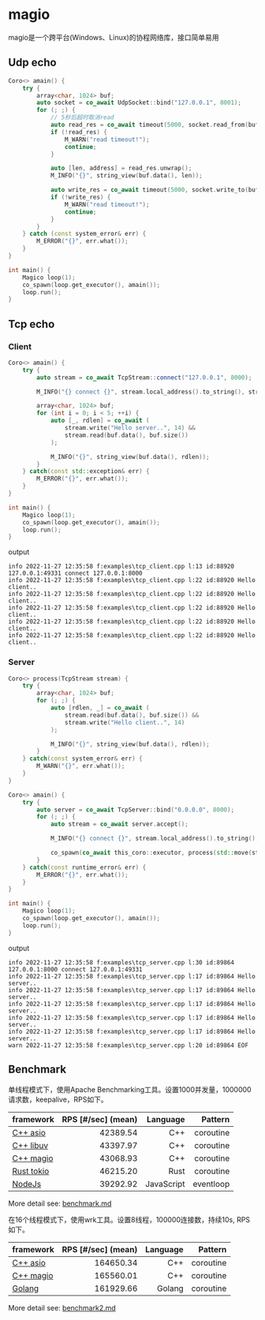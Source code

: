 # magio

magio是一个跨平台(Windows、Linux)的协程网络库，接口简单易用

## Udp echo

```cpp
Coro<> amain() {
    try {
        array<char, 1024> buf;
        auto socket = co_await UdpSocket::bind("127.0.0.1", 8001);
        for (; ;) {
            // 5秒后超时取消read
            auto read_res = co_await timeout(5000, socket.read_from(buf.data(), buf.size()));
            if (!read_res) {
                M_WARN("read timeout!");
                continue;
            }

            auto [len, address] = read_res.unwrap();
            M_INFO("{}", string_view(buf.data(), len));

            auto write_res = co_await timeout(5000, socket.write_to(buf.data(), len, address));
            if (!write_res) {
                M_WARN("read timeout!");
                continue;
            }
        }
    } catch (const system_error& err) {
        M_ERROR("{}", err.what());
    }
}

int main() {
    Magico loop(1);
    co_spawn(loop.get_executor(), amain());
    loop.run();
}
```

## Tcp echo

### Client

```cpp
Coro<> amain() {
    try {
        auto stream = co_await TcpStream::connect("127.0.0.1", 8000);

        M_INFO("{} connect {}", stream.local_address().to_string(), stream.remote_address().to_string());

        array<char, 1024> buf;
        for (int i = 0; i < 5; ++i) {
            auto [_, rdlen] = co_await (
                stream.write("Hello server..", 14) &&
                stream.read(buf.data(), buf.size())
            );

            M_INFO("{}", string_view(buf.data(), rdlen));
        }
    } catch(const std::exception& err) {
        M_ERROR("{}", err.what());
    }
}

int main() {
    Magico loop(1);
    co_spawn(loop.get_executor(), amain());
    loop.run();
}
```

output

```shell
info 2022-11-27 12:35:58 f:examples\tcp_client.cpp l:13 id:88920 127.0.0.1:49331 connect 127.0.0.1:8000     
info 2022-11-27 12:35:58 f:examples\tcp_client.cpp l:22 id:88920 Hello client..
info 2022-11-27 12:35:58 f:examples\tcp_client.cpp l:22 id:88920 Hello client..
info 2022-11-27 12:35:58 f:examples\tcp_client.cpp l:22 id:88920 Hello client..
info 2022-11-27 12:35:58 f:examples\tcp_client.cpp l:22 id:88920 Hello client..
info 2022-11-27 12:35:58 f:examples\tcp_client.cpp l:22 id:88920 Hello client..
```

### Server

```cpp
Coro<> process(TcpStream stream) {
    try {
        array<char, 1024> buf;
        for (; ;) {
            auto [rdlen, _] = co_await (
                stream.read(buf.data(), buf.size()) &&
                stream.write("Hello client..", 14)
            );

            M_INFO("{}", string_view(buf.data(), rdlen));
        }
    } catch(const system_error& err) {
        M_WARN("{}", err.what());
    }
}

Coro<> amain() {
    try {
        auto server = co_await TcpServer::bind("0.0.0.0", 8000);
        for (; ;) {
            auto stream = co_await server.accept();

            M_INFO("{} connect {}", stream.local_address().to_string(), stream.remote_address().to_string());

            co_spawn(co_await this_coro::executor, process(std::move(stream)));
        }
    } catch(const runtime_error& err) {
        M_ERROR("{}", err.what());
    }
}

int main() {
    Magico loop(1);
    co_spawn(loop.get_executor(), amain());
    loop.run();
}
```

output

```shell
info 2022-11-27 12:35:58 f:examples\tcp_server.cpp l:30 id:89864 127.0.0.1:8000 connect 127.0.0.1:49331
info 2022-11-27 12:35:58 f:examples\tcp_server.cpp l:17 id:89864 Hello server..
info 2022-11-27 12:35:58 f:examples\tcp_server.cpp l:17 id:89864 Hello server..
info 2022-11-27 12:35:58 f:examples\tcp_server.cpp l:17 id:89864 Hello server..
info 2022-11-27 12:35:58 f:examples\tcp_server.cpp l:17 id:89864 Hello server..
info 2022-11-27 12:35:58 f:examples\tcp_server.cpp l:17 id:89864 Hello server..
warn 2022-11-27 12:35:58 f:examples\tcp_server.cpp l:20 id:89864 EOF
```

## Benchmark

单线程模式下，使用Apache Benchmarking工具。设置1000并发量，1000000请求数，keepalive，RPS如下。

| framework      |  RPS [#/sec] (mean) | Language |   Pattern |
|----------------|--------------------:| --------: |----------:|
| [C++ asio](docs/benchmark.md#cpp-asio)        | 42389.54  | C++           | coroutine |
| [C++ libuv](docs/benchmark.md#cpp-libuv)      | 43397.97  | C++           | coroutine |
| [C++ magio](docs/benchmark.md#cpp-magio)      | 43068.93  | C++           | coroutine |
| [Rust tokio](docs/benchmark.md#rust-tokio)    | 46215.20  | Rust          | coroutine |
| [NodeJs](docs/benchmark.md#nodejs)            | 39292.92  | JavaScript    | eventloop |

More detail see: [benchmark.md](docs/benchmark.md)

在16个线程模式下，使用wrk工具。设置8线程，100000连接数，持续10s, RPS如下。

| framework      |  RPS [#/sec] (mean) | Language |   Pattern |
|----------------|--------------------:| --------: |----------:|
| [C++ asio](docs/benchmark2.md#cpp-asio)        | 164650.34  | C++           | coroutine |
| [C++ magio](docs/benchmark2.md#cpp-magio)      | 165560.01  | C++           | coroutine |
| [Golang](docs/benchmark2.md#golang)            | 161929.66  | Golang        | coroutine |

More detail see: [benchmark2.md](docs/benchmark2.md)
